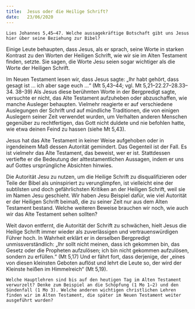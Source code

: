 ```yaml
---
title:  Jesus oder die Heilige Schrift?
date:   23/06/2020
---
```


`Lies Johannes 5,45–47. Welche aussagekräftige Botschaft gibt uns Jesus hier über seine Beziehung zur Bibel?`

Einige Leute behaupten, dass Jesus, als er sprach, seine Worte in starken Kontrast zu den Worten der Heiligen Schrift, wie wir sie im Alten Testament finden, setzte. Sie sagen, die Worte Jesu seien sogar wichtiger als die Worte der Heiligen Schrift.

Im Neuen Testament lesen wir, dass Jesus sagte: „Ihr habt gehört, dass gesagt ist … ich aber sage euch …“ (Mt 5,43–44; vgl. Mt 5,21–22.27–28.33–34.
38–39) Als Jesus diese berühmten Worte in der Bergpredigt sagte, versuchte er nicht, das Alte Testament aufzuheben oder abzuschaffen, wie manche Ausleger behaupten. Vielmehr reagierte er auf verschiedene Auslegungen der Schrift und auf mündliche Traditionen, die von einigen Auslegern seiner Zeit verwendet wurden, um Verhalten anderen Menschen gegenüber zu rechtfertigen, das Gott nicht duldete und nie befohlen hatte, wie etwa deinen Feind zu hassen (siehe Mt 5,43).

Jesus hat das Alte Testament in keiner Weise aufgehoben oder in irgendeinem Maß dessen Autorität gemindert. Das Gegenteil ist der Fall. Es ist vielmehr das Alte Testament, das beweist, wer er ist. Stattdessen vertiefte er die Bedeutung der alttestamentlichen Aussagen, indem er uns auf Gottes ursprüngliche Absichten hinwies.

Die Autorität Jesu zu nutzen, um die Heilige Schrift zu disqualifizieren oder Teile der Bibel als uninspiriert zu verunglimpfen, ist vielleicht eine der subtilsten und doch gefährlichsten Kritiken an der Heiligen Schrift, weil sie im Namen Jesu geschieht. Wir haben Jesu Beispiel dafür, wie viel Autorität er der Heiligen Schrift beimaß, die zu seiner Zeit nur aus dem Alten Testament bestand. Welche weiteren Beweise brauchen wir noch, wie auch wir das Alte Testament sehen sollten?

Weit davon entfernt, die Autorität der Schrift zu schwächen, hielt Jesus die Heilige Schrift immer wieder als zuverlässigen und vertrauenswürdigen Führer hoch. In Wahrheit erklärt er in derselben Bergpredigt unmissverständlich: „Ihr sollt nicht meinen, dass ich gekommen bin, das Gesetz oder die Propheten aufzulösen; ich bin nicht gekommen aufzulösen, sondern zu erfüllen.“ (Mt 5,17) Und er fährt fort, dass derjenige, der „eines von diesen kleinsten Geboten auflöst und lehrt die Leute so, der wird der Kleinste heißen im Himmelreich“ (Mt 5,19).

`Welche Hauptlehren sind bis auf den heutigen Tag im Alten Testament verwurzelt? Denke zum Beispiel an die Schöpfung (1 Mo 1–2) und den Sündenfall (1 Mo 3). Welche anderen wichtigen christlichen Lehren finden wir im Alten Testament, die später im Neuen Testament weiter ausgeführt wurden?`